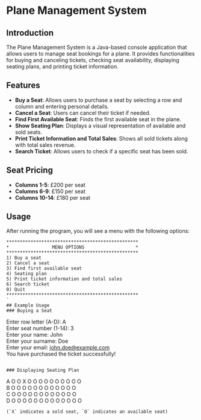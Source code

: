 # Plane Management System

## Introduction
The Plane Management System is a Java-based console application that allows users to manage seat bookings for a plane. It provides functionalities for buying and canceling tickets, checking seat availability, displaying seating plans, and printing ticket information.

## Features
- **Buy a Seat**: Allows users to purchase a seat by selecting a row and column and entering personal details.
- **Cancel a Seat**: Users can cancel their ticket if needed.
- **Find First Available Seat**: Finds the first available seat in the plane.
- **Show Seating Plan**: Displays a visual representation of available and sold seats.
- **Print Ticket Information and Total Sales**: Shows all sold tickets along with total sales revenue.
- **Search Ticket**: Allows users to check if a specific seat has been sold.

## Seat Pricing
- **Columns 1-5**: £200 per seat
- **Columns 6-9**: £150 per seat
- **Columns 10-14**: £180 per seat

## Usage
After running the program, you will see a menu with the following options:
```
*************************************************
*                MENU OPTIONS                   *
*************************************************
1) Buy a seat
2) Cancel a seat
3) Find first available seat
4) Seating plan
5) Print ticket information and total sales
6) Search ticket
0) Quit
*************************************************
`
## Example Usage
### Buying a Seat
```
Enter row letter (A-D): A </br>
Enter seat number (1-14): 3 </br>
Enter your name: John </br>
Enter your surname: Doe </br>
Enter your email: john.doe@example.com </br>
You have purchased the ticket successfully!
```

### Displaying Seating Plan
```
A O O X O O O O O O O O O O </br>
B O O O O O O O O O O O O </br>
C O O O O O O O O O O O O </br>
D O O O O O O O O O O O O O
```
(`X` indicates a sold seat, `O` indicates an available seat)



